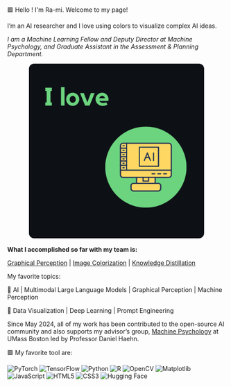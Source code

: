 🟩 Hello ! I'm Ra-mi. Welcome to my page! 

I’m an AI researcher and I love using colors to visualize complex AI ideas. 
  
*I am a Machine Learning Fellow and Deputy Director at Machine Psychology, and Graduate Assistant in the Assessment & Planning Department.*

<p align="center">
  <img src="https://raw.githubusercontent.com/raminguyen/raminguyen/main/rami_huu_nguyen_i_love_ai.png" alt="Rami Loves AI" width="80%" style="border-radius:12px;">
</p>

**What I accomplished so far with my team is:**

[Graphical Perception](https://raminguyen.github.io/LLMP2/) | [Image Colorization](https://github.com/raminguyen/Image-Colorization) | [Knowledge Distillation](https://github.com/raminguyen/AI_For_All)

My favorite topics:

🌟 AI | Multimodal Large Language Models | Graphical Perception | Machine Perception

🌟 Data Visualization | Deep Learning | Prompt Engineering

Since May 2024, all of my work has been contributed to the open-source AI community and also supports my advisor’s group, [Machine Psychology](https://mpsych.org/ai/) at UMass Boston led by Professor Daniel Haehn.

🟩 My favorite tool are:

<p align="left">
  <!-- ML/AI -->
  <img src="https://cdn.jsdelivr.net/gh/devicons/devicon/icons/pytorch/pytorch-original.svg" alt="PyTorch" width="48" height="48"/>
  <img src="https://cdn.jsdelivr.net/gh/devicons/devicon/icons/tensorflow/tensorflow-original.svg" alt="TensorFlow" width="48" height="48"/>
  <img src="https://cdn.jsdelivr.net/gh/devicons/devicon/icons/python/python-original.svg" alt="Python" width="48" height="48"/>
  
  <!-- Data Science -->
  <img src="https://cdn.jsdelivr.net/gh/devicons/devicon/icons/r/r-original.svg" alt="R" width="48" height="48"/>
  <img src="https://cdn.jsdelivr.net/gh/devicons/devicon/icons/opencv/opencv-original.svg" alt="OpenCV" width="48" height="48"/>
  <img src="https://cdn.jsdelivr.net/gh/devicons/devicon/icons/matplotlib/matplotlib-original.svg" alt="Matplotlib" width="48" height="48"/>
  
  <!-- Web / Tools -->
  <img src="https://cdn.jsdelivr.net/gh/devicons/devicon/icons/javascript/javascript-original.svg" alt="JavaScript" width="48" height="48"/>
  <img src="https://cdn.jsdelivr.net/gh/devicons/devicon/icons/html5/html5-original.svg" alt="HTML5" width="48" height="48"/>
  <img src="https://cdn.jsdelivr.net/gh/devicons/devicon/icons/css3/css3-original.svg" alt="CSS3" width="48" height="48"/>
  <img src="https://huggingface.co/front/assets/huggingface_logo-noborder.svg" alt="Hugging Face" width="48" height="48"/>
</p>

